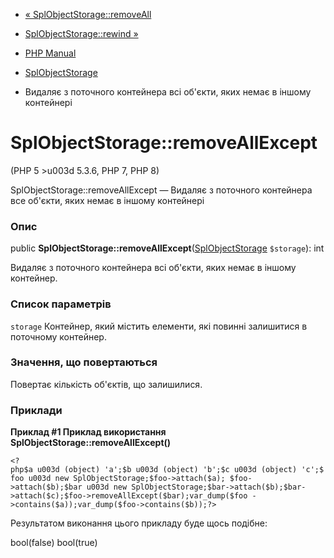 - [« SplObjectStorage::removeAll](splobjectstorage.removeall.md)
- [SplObjectStorage::rewind »](splobjectstorage.rewind.md)

- [PHP Manual](index.md)
- [SplObjectStorage](class.splobjectstorage.md)
- Видаляє з поточного контейнера всі об'єкти, яких немає в іншому
контейнері

# SplObjectStorage::removeAllExcept

(PHP 5 \>u003d 5.3.6, PHP 7, PHP 8)

SplObjectStorage::removeAllExcept — Видаляє з поточного контейнера все
об'єкти, яких немає в іншому контейнері

### Опис

public
**SplObjectStorage::removeAllExcept**([SplObjectStorage](class.splobjectstorage.md)
`$storage`): int

Видаляє з поточного контейнера всі об'єкти, яких немає в іншому
контейнер.

### Список параметрів

`storage`
Контейнер, який містить елементи, які повинні залишитися в поточному
контейнер.

### Значення, що повертаються

Повертає кількість об'єктів, що залишилися.

### Приклади

**Приклад #1 Приклад використання
**SplObjectStorage::removeAllExcept()****

` <?php$a u003d (object) 'a';$b u003d (object) 'b';$c u003d (object) 'c';$foo u003d new SplObjectStorage;$foo->attach($a); $foo->attach($b);$bar u003d new SplObjectStorage;$bar->attach($b);$bar->attach($c);$foo->removeAllExcept($bar);var_dump($foo ->contains($a));var_dump($foo->contains($b));?> `

Результатом виконання цього прикладу буде щось подібне:

bool(false)
bool(true)
